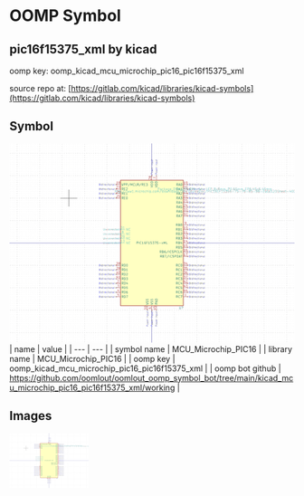 # OOMP Symbol  
## pic16f15375_xml  by kicad  
  
oomp key: oomp_kicad_mcu_microchip_pic16_pic16f15375_xml  
  
source repo at: [https://gitlab.com/kicad/libraries/kicad-symbols](https://gitlab.com/kicad/libraries/kicad-symbols)  
## Symbol  
  
[![working.png](working_600.png)](working.png)  
| name | value | 
| --- | --- | 
| symbol name | MCU_Microchip_PIC16 | 
| library name | MCU_Microchip_PIC16 | 
| oomp key | oomp_kicad_mcu_microchip_pic16_pic16f15375_xml | 
| oomp bot github | https://github.com/oomlout/oomlout_oomp_symbol_bot/tree/main/kicad_mcu_microchip_pic16_pic16f15375_xml/working | 
## Images  
  
[![working.png](working_140.png)](working.png)  
